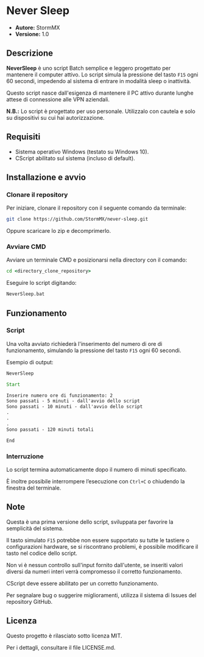 # Never Sleep

- **Autore:** StormMX  
- **Versione:** 1.0  

## Descrizione

**NeverSleep** è uno script Batch semplice e leggero progettato per mantenere il computer attivo. Lo script simula la pressione del tasto `F15` ogni 60 secondi, impedendo al sistema di entrare in modalità sleep o inattività.

Questo script nasce dall'esigenza di mantenere il PC attivo durante lunghe attese di connessione alle VPN aziendali.  

**N.B.:** Lo script è progettato per uso personale. Utilizzalo con cautela e solo su dispositivi su cui hai autorizzazione.

## Requisiti

- Sistema operativo Windows (testato su Windows 10).
- CScript abilitato sul sistema (incluso di default).  

## Installazione e avvio

### Clonare il repository

Per iniziare, clonare il repository con il seguente comando da terminale:

```bash
git clone https://github.com/StormMX/never-sleep.git
```

Oppure scaricare lo zip e decomprimerlo.  

### Avviare CMD

Avviare un terminale CMD e posizionarsi nella directory con il comando:

```cmd
cd <directory_clone_repository>
```

Eseguire lo script digitando:

```cmd
NeverSleep.bat
```

## Funzionamento

### Script

Una volta avviato richiederà l'inserimento del numero di ore di funzionamento, simulando la pressione del tasto `F15` ogni 60 secondi.

Esempio di output:

```cmd
NeverSleep

Start

Inserire numero ore di funzionamento: 2
Sono passati - 5 minuti - dall'avvio dello script
Sono passati - 10 minuti - dall'avvio dello script
.
.
.
Sono passati - 120 minuti totali

End
```

### Interruzione

Lo script termina automaticamente dopo il numero di minuti specificato.

È inoltre possibile interrompere l’esecuzione con `Ctrl+C` o chiudendo la finestra del terminale.

## Note

Questa è una prima versione dello script, sviluppata per favorire la semplicità del sistema.

Il tasto simulato `F15` potrebbe non essere supportato su tutte le tastiere o configurazioni hardware, se si riscontrano problemi, è possibile modificare il tasto nel codice dello script.

Non vi è nessun controllo sull'input fornito dall'utente, se inseriti valori diversi da numeri interi verrà compromesso il corretto funzionamento.

CScript deve essere abilitato per un corretto funzionamento.

Per segnalare bug o suggerire miglioramenti, utilizza il sistema di Issues del repository GitHub.

## Licenza

Questo progetto è rilasciato sotto licenza MIT.

Per i dettagli, consultare il file LICENSE.md.
